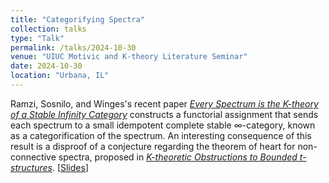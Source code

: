 ```yaml
---
title: "Categorifying Spectra"
collection: talks
type: "Talk"
permalink: /talks/2024-10-30
venue: "UIUC Motivic and K-theory Literature Seminar"
date: 2024-10-30
location: "Urbana, IL"
---
```


Ramzi, Sosnilo, and Winges's recent paper [_Every Spectrum is the K-theory of a Stable Infinity Category_](https://arxiv.org/abs/2401.06510) constructs a functorial assignment that sends each spectrum to a small idempotent complete stable $\infty$-category, known as a categorification of the spectrum. An interesting consequence of this result is a disproof of a conjecture regarding the theorem of heart for non-connective spectra, proposed in [_K-theoretic Obstructions to Bounded t-structures_](https://arxiv.org/abs/1610.07207). [[Slides](https://jiantongliu.github.io/files/Categorifying_Spectra.pdf)]
